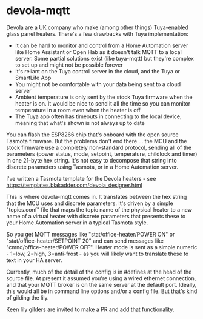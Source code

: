 # devola-mqtt

Devola are a UK company who make (among other things) Tuya-enabled glass panel heaters. There's a few drawbacks with Tuya implementation:

- It can be hard to monitor and control from a Home Automation server like Home Assistant or Open Hab as it doesn't talk MQTT to a local server. Some partial solutions exist (like tuya-mqtt) but they're complex to set up and might not be possible forever
- It's reliant on the Tuya control server in the cloud, and the Tuya or SmartLife App
- You might not be comfortable with your data being sent to a cloud server
- Ambient temperature is only sent by the stock Tuya firmware when the heater is on. It would be nice to send it all the time so you can monitor temperature in a room even when the heater is off
- The Tuya app often has timeouts in connecting to the local device, meaning that what's shown is not always up to date

You can flash the ESP8266 chip that's onboard with the open source Tasmota firmware. But the problems don't end there ... the MCU and the stock firmware use a completely non-standard protocol, sending all of the parameters (power status, mode, setpoint, temperature, childlock and timer) in one 21-byte hex string. It's not easy to decompose that string into discrete parameters using Tasmota, or in a Home Automation server.

I've written a Tasmota template for the Devola heaters - see https://templates.blakadder.com/devola_designer.html

This is where devola-mqtt comes in. It translates between the hex string that the MCU uses and discrete parameters. It's driven by a simple "topics.conf" file that maps the topic name of the physical heater to a new name of a virtual heater with discrete parameters that presents these to your Home Automation server in a typical Tasmota style.

So you get MQTT messages like "stat/office-heater/POWER ON" or "stat/office-heater/SETPOINT 20" and can send messages like "cmnd/office-heater/POWER OFF". Heater mode is sent as a simple numeric - 1=low, 2=high, 3=anti-frost - as you will likely want to translate these to text in your HA server.

Currently, much of the detail of the config is in #defines at the head of the source file. At present it assumed you're using a wired ethernet connection, and that your MQTT broker is on the same server at the default port. Ideally, this would all be in command line options and/or a config file. But that's kind of gilding the lily. 

Keen lily gilders are invited to make a PR and add that functionality.
